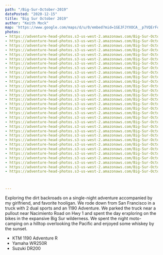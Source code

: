 ```yaml
---
path: "/Big-Sur-October-2019"
datePosted: "2020-12-15"
title: "Big Sur October 2019"
author: "Keith Mock"
map: 'https://www.google.com/maps/d/u/0/embed?mid=1GEJFJYXOCA__p7VQErFqNdeF8ZUwuCaD'
photos:
- https://adventure-head-photos.s3-us-west-2.amazonaws.com/Big-Sur-October-2019/IMG_3285.jpeg
- https://adventure-head-photos.s3-us-west-2.amazonaws.com/Big-Sur-October-2019/IMG_0032.jpeg
- https://adventure-head-photos.s3-us-west-2.amazonaws.com/Big-Sur-October-2019/IMG_0053.jpeg
- https://adventure-head-photos.s3-us-west-2.amazonaws.com/Big-Sur-October-2019/IMG_0056.jpeg
- https://adventure-head-photos.s3-us-west-2.amazonaws.com/Big-Sur-October-2019/IMG_0063.jpeg
- https://adventure-head-photos.s3-us-west-2.amazonaws.com/Big-Sur-October-2019/IMG_0072.jpeg
- https://adventure-head-photos.s3-us-west-2.amazonaws.com/Big-Sur-October-2019/IMG_0074.jpeg
- https://adventure-head-photos.s3-us-west-2.amazonaws.com/Big-Sur-October-2019/IMG_0076.jpeg
- https://adventure-head-photos.s3-us-west-2.amazonaws.com/Big-Sur-October-2019/IMG_0087.jpeg
- https://adventure-head-photos.s3-us-west-2.amazonaws.com/Big-Sur-October-2019/IMG_0091.jpeg
- https://adventure-head-photos.s3-us-west-2.amazonaws.com/Big-Sur-October-2019/IMG_0096.jpeg
- https://adventure-head-photos.s3-us-west-2.amazonaws.com/Big-Sur-October-2019/IMG_0097.jpeg
- https://adventure-head-photos.s3-us-west-2.amazonaws.com/Big-Sur-October-2019/IMG_0103.jpeg
- https://adventure-head-photos.s3-us-west-2.amazonaws.com/Big-Sur-October-2019/IMG_0104.jpeg
- https://adventure-head-photos.s3-us-west-2.amazonaws.com/Big-Sur-October-2019/IMG_0120.jpeg
- https://adventure-head-photos.s3-us-west-2.amazonaws.com/Big-Sur-October-2019/IMG_0124.jpeg
- https://adventure-head-photos.s3-us-west-2.amazonaws.com/Big-Sur-October-2019/IMG_0137.jpeg
- https://adventure-head-photos.s3-us-west-2.amazonaws.com/Big-Sur-October-2019/IMG_0152.jpeg
- https://adventure-head-photos.s3-us-west-2.amazonaws.com/Big-Sur-October-2019/IMG_3287.jpeg
- https://adventure-head-photos.s3-us-west-2.amazonaws.com/Big-Sur-October-2019/IMG_3288.jpeg
- https://adventure-head-photos.s3-us-west-2.amazonaws.com/Big-Sur-October-2019/IMG_3289.jpeg
- https://adventure-head-photos.s3-us-west-2.amazonaws.com/Big-Sur-October-2019/IMG_3291.jpeg
- https://adventure-head-photos.s3-us-west-2.amazonaws.com/Big-Sur-October-2019/IMG_3292.jpeg
- https://adventure-head-photos.s3-us-west-2.amazonaws.com/Big-Sur-October-2019/IMG_3293.jpeg
- https://adventure-head-photos.s3-us-west-2.amazonaws.com/Big-Sur-October-2019/IMG_3294.jpeg
- https://adventure-head-photos.s3-us-west-2.amazonaws.com/Big-Sur-October-2019/IMG_3296.jpeg
- https://adventure-head-photos.s3-us-west-2.amazonaws.com/Big-Sur-October-2019/IMG_3297.jpeg
- https://adventure-head-photos.s3-us-west-2.amazonaws.com/Big-Sur-October-2019/IMG_3298.jpeg
- https://adventure-head-photos.s3-us-west-2.amazonaws.com/Big-Sur-October-2019/IMG_3206.jpeg
- https://adventure-head-photos.s3-us-west-2.amazonaws.com/Big-Sur-October-2019/IMG_3207.jpeg
- https://adventure-head-photos.s3-us-west-2.amazonaws.com/Big-Sur-October-2019/IMG_3242.jpeg



---
```


Exploring the dirt backroads on a single-night adventure accompanied by my girlfriend, and favorite hooligan. We rode down from San Francisco in a truck with 2 dual sports and an 1190 Adventure. We parked the truck near a pullout near Nacimiento Road on Hwy 1 and spent the day erxploring on the bikes in the expansive Big Sur wilderness. We spent the night moto-camping on a hilltop overlooking the Pacific and enjoyed some whiskey by the sunset.

- KTM 1190 Adventure R
- Yamaha WR250R
- Suzuki DR200